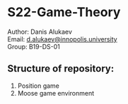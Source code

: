 # S22-Game-Theory
Author: Danis Alukaev \
Email: d.alukaev@innopolis.university \
Group: B19-DS-01 

## Structure of repository:
1. Position game
2. Moose game environment

